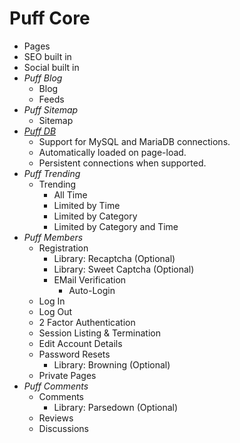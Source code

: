 # Puff Core
- Pages
- SEO built in
- Social built in
- _Puff Blog_
  - Blog
  - Feeds
- _Puff Sitemap_
  - Sitemap
- _[Puff DB](https://github.com/eustasy/puff-db)_
    - Support for MySQL and MariaDB connections.
    - Automatically loaded on page-load.
    - Persistent connections when supported.
- _Puff Trending_
  - Trending
    - All Time
    - Limited by Time
    - Limited by Category
    - Limited by Category and Time
- _Puff Members_
  - Registration
    - Library: Recaptcha (Optional)
    - Library: Sweet Captcha (Optional)
    - EMail Verification
      - Auto-Login
  - Log In
  - Log Out
  - 2 Factor Authentication
  - Session Listing & Termination
  - Edit Account Details
  - Password Resets
    - Library: Browning (Optional)
  - Private Pages
- _Puff Comments_
  - Comments
    - Library: Parsedown (Optional)
  - Reviews
  - Discussions
